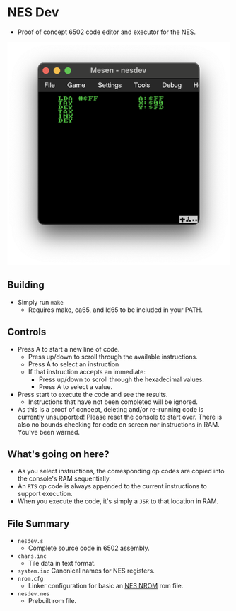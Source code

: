# NES Dev
* Proof of concept 6502 code editor and executor for the NES.

![Preview Screenshot](nesdev.png)
## Building
* Simply run `make`
    * Requires make, ca65, and ld65 to be included in your PATH.
## Controls
* Press A to start a new line of code.
    * Press up/down to scroll through the available instructions.
    * Press A to select an instruction
    * If that instruction accepts an immediate:
        * Press up/down to scroll through the hexadecimal values.
        * Press A to select a value.
* Press start to execute the code and see the results.
    * Instructions that have not been completed will be ignored.
* As this is a proof of concept, deleting and/or re-running code is currently unsupported!  Please reset the console to start over.  There is also no bounds checking for code on screen nor instructions in RAM.  You've been warned.
## What's going on here?
* As you select instructions, the corresponding op codes are copied into the console's RAM sequentially.
* An `RTS` op code is always appended to the current instructions to support execution.
* When you execute the code, it's simply a `JSR` to that location in RAM.
## File Summary
* `nesdev.s`
    * Complete source code in 6502 assembly.
* `chars.inc`
    * Tile data in text format.
* `system.inc`
    Canonical names for NES registers.
* `nrom.cfg`
    * Linker configuration for basic an [NES NROM](https://www.nesdev.org/wiki/NROM) rom file.
* `nesdev.nes`
    * Prebuilt rom file.